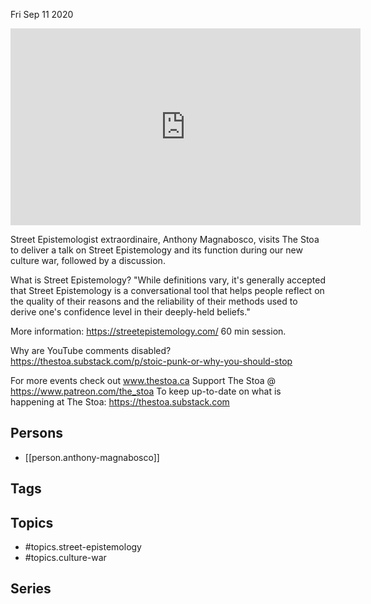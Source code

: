 



Fri Sep 11 2020

<iframe width="560" height="315" src="https://www.youtube.com/embed/rO8mHwL2Rr8" title="Using Street Epistemology During Culture War 2.0 w/ Anthony Magnabosco" frameborder="0" allow="accelerometer; autoplay; clipboard-write; encrypted-media; gyroscope; picture-in-picture" allowfullscreen ></iframe>

Street Epistemologist extraordinaire, Anthony Magnabosco, visits The Stoa to deliver a talk on Street Epistemology and its function during our new culture war, followed by a discussion. 

What is Street Epistemology? "While definitions vary, it's generally accepted that Street Epistemology is a conversational tool that helps people reflect on the quality of their reasons and the reliability of their methods used to derive one's confidence level in their deeply-held beliefs." 

More information: https://streetepistemology.com/
60 min session. 

Why are YouTube comments disabled? https://thestoa.substack.com/p/stoic-punk-or-why-you-should-stop

For more events check out www.thestoa.ca
Support The Stoa @ https://www.patreon.com/the_stoa
To keep up-to-date on what is happening at The Stoa: https://thestoa.substack.com

## Persons

- [[person.anthony-magnabosco]]

## Tags



## Topics

- #topics.street-epistemology
- #topics.culture-war

## Series



